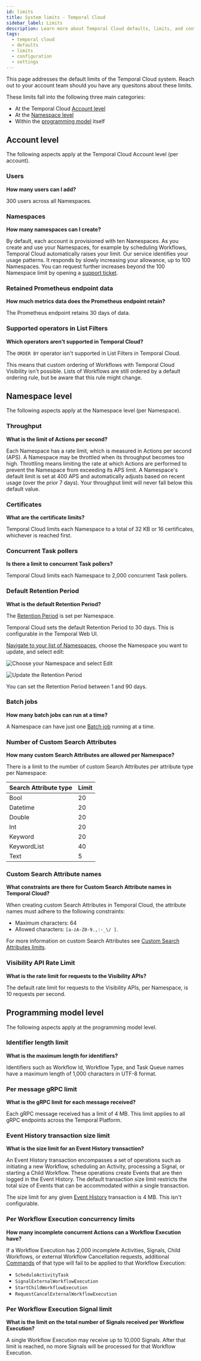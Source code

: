 ```yaml
---
id: limits
title: System limits - Temporal Cloud
sidebar_label: Limits
description: Learn more about Temporal Cloud defaults, limits, and configurable settings.
tags:
  - temporal cloud
  - defaults
  - limits
  - configuration
  - settings
---
```


This page addresses the default limits of the Temporal Cloud system.
Reach out to your account team should you have any quesitons about these limits.

These limits fall into the following three main categories:

- At the Temporal Cloud [Account level](#account-level)
- At the [Namespace level](#namespace-level)
- Within the [programming model](#programming-model-level) itself

## Account level

The following aspects apply at the Temporal Cloud Account level (per account).

### Users

**How many users can I add?**

300 users across all Namespaces.

### Namespaces

**How many namespaces can I create?​**

By default, each account is provisioned with ten Namespaces.
As you create and use your Namespaces, for example by scheduling Workflows, Temporal Cloud automatically raises your limit.
Our service identifies your usage patterns.
It responds by slowly increasing your allowance, up to 100 Namespaces.
You can request further increases beyond the 100 Namespace limit by opening a [support ticket](/cloud/support-create-ticket).

### Retained Prometheus endpoint data

**How much metrics data does the Prometheus endpoint retain?​**

The Prometheus endpoint retains 30 days of data.

### Supported operators in List Filters

**Which operators aren't supported in Temporal Cloud?**

The `ORDER BY` operator isn't supported in List Filters in Temporal Cloud.

This means that custom ordering of Workflows with Temporal Cloud Visibility isn't possible.
Lists of Workflows are still ordered by a default ordering rule, but be aware that this rule might change.

## Namespace level

The following aspects apply at the Namespace level (per Namespace).

### Throughput

**What is the limit of Actions per second?**

Each Namespace has a rate limit, which is measured in Actions per second (APS).
A Namespace may be throttled when its throughput becomes too high.
Throttling means limiting the rate at which Actions are performed to prevent the Namespace from exceeding its APS limit.
A Namespace's default limit is set at 400 APS and automatically adjusts based on recent usage (over the prior 7 days).
Your throughput limit will never fall below this default value.

### Certificates

**What are the certificate limits?**

Temporal Cloud limits each Namespace to a total of 32 KB or 16 certificates, whichever is reached first.

### Concurrent Task pollers

**Is there a limit to concurrent Task pollers?**

Temporal Cloud limits each Namespace to 2,000 concurrent Task pollers.

### Default Retention Period

**What is the default Retention Period?**

The [Retention Period](/concepts/what-is-a-retention-period) is set per Namespace.

Temporal Cloud sets the default Retention Period to 30 days.
This is configurable in the Temporal Web UI.

[Navigate to your list of Namespaces](https://cloud.temporal.io/namespaces), choose the Namespace you want to update, and select edit:

![Choose your Namespace and select Edit](/img/cloud-guide/edit-namespace-option.png)

![Update the Retention Period](/img/cloud-guide/edit-retention-period.png)

You can set the Retention Period between 1 and 90 days.

### Batch jobs

**How many batch jobs can run at a time?**

A Namespace can have just one [Batch job](/cli/batch) running at a time.

### Number of Custom Search Attributes

**How many custom Search Attributes are allowed per Namespace?**

There is a limit to the number of custom Search Attributes per attribute type per Namespace:

| Search Attribute type | Limit |
| --------------------- | ----- |
| Bool                  | 20    |
| Datetime              | 20    |
| Double                | 20    |
| Int                   | 20    |
| Keyword               | 20    |
| KeywordList           | 40    |
| Text                  | 5     |

### Custom Search Attribute names

**What constraints are there for Custom Search Attribute names in Temporal Cloud?**

When creating custom Search Attributes in Temporal Cloud, the attribute names must adhere to the following constraints:

- Maximum characters: 64
- Allowed characters: `[a-zA-Z0-9.,:-_\/ ]`.

For more information on custom Search Attributes see [Custom Search Attributes limits](/visibility#custom-search-attributes).

### Visibility API Rate Limit

**What is the rate limit for requests to the Visibility APIs?**

The default rate limit for requests to the Visibility APIs, per Namespace, is 10 requests per second.

## Programming model level

The following aspects apply at the programming model level.

### Identifier length limit

**What is the maximum length for identifiers?**

Identifiers such as Workflow Id, Workflow Type, and Task Queue names have a maximum length of 1,000 characters in UTF-8 format.

### Per message gRPC limit

**What is the gRPC limit for each message received?**

Each gRPC message received has a limit of 4 MB.
This limit applies to all gRPC endpoints across the Temporal Platform.

### Event History transaction size limit

**What is the size limit for an Event History transaction?**

An Event History transaction encompasses a set of operations such as initiating a new Workflow, scheduling an Activity, processing a Signal, or starting a Child Workflow. These operations create Events that are then logged in the Event History. The default transaction size limit restricts the total size of Events that can be accommodated within a single transaction.

The size limit for any given [Event History](/concepts/what-is-an-event-history) transaction is 4 MB.
This isn't configurable.

### Per Workflow Execution concurrency limits

**How many incomplete concurrent Actions can a Workflow Execution have?**

If a Workflow Execution has 2,000 incomplete Activities, Signals, Child Workflows, or external Workflow Cancellation requests, additional [Commands](/concepts/what-is-a-command) of that type will fail to be applied to that Workflow Execution:

- `ScheduleActivityTask`
- `SignalExternalWorkflowExecution`
- `StartChildWorkflowExecution`
- `RequestCancelExternalWorkflowExecution`

### Per Workflow Execution Signal limit

**What is the limit on the total number of Signals received per Workflow Execution?**

A single Workflow Execution may receive up to 10,000 Signals.
After that limit is reached, no more Signals will be processed for that Workflow Execution.
